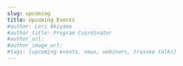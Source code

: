 ```yaml
---
slug: upcoming
title: Upcoming Events
#author: Lori Akiyama
#author_title: Program Coordinator 
#author_url: 
#author_image_url: 
#tags: [upcoming events, news, webinars, trainee talks]
---
```


<!-- ## Trainee Talks Webinar - February 27, 2024


import manuel_cosentino_n_CMLApjfI_unsplash from './manuel_cosentino_n_CMLApjfI_unsplash.jpg'

<p class="manuel_cosentino_n_CMLApjfI_unsplash"><img src={manuel_cosentino_n_CMLApjfI_unsplash}/></p>

Join us on **Tuesday, February 27th at 11:00AM EST**  as we welcome Queen's University Master's student **Akshat Malik.**  Akshat will present his work on Empirical Evaluation of Graph-Anonymized Metrics for JIT Defect Prediction.  Immediately following, Concordia University Master's student **Sharon Ho** will deliver a talk on the Impacts of Text-to-Image Generative AI on Creative Professionals: Insights from Japan.

Each trainee will talk for 20 minutes, followed by a 10 minute Q& A session.

Get more information and register on  [Eventbrite](https://www.eventbrite.ca/e/829036629877?aff=oddtdtcreator)


Join the webinar via [Zoom](https://concordia-ca.zoom.us/j/84835976524?pwd=bEFXcGZxNWlQRDRUOFRtYThLQkhwQT09)

**Meeting ID:  848 3597 6524**

**Passcode:  956226** -->

